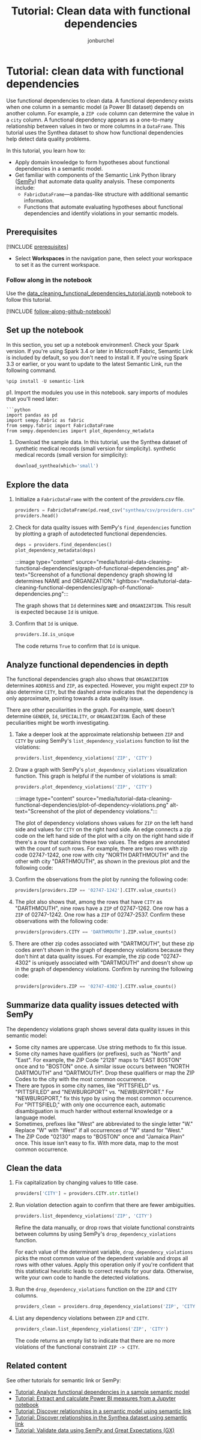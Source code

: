 ﻿---
title: 'Tutorial: Clean data with functional dependencies'
description: This article shows how to use information about functional dependencies in data for data cleaning.
ms.author: jburchel
author: jonburchel
ms.reviewer: alsavelv
reviewer: alsavelv
ms.topic: tutorial
ms.custom: 
ms.date: 08/26/2025
ai.usage: ai-assisted
---


<!-- nbstart https://raw.githubusercontent.com/microsoft/fabric-samples/main/docs-samples/data-science/semantic-link-samples/data_cleaning_functional_dependencies_tutorial.ipynb -->

# Tutorial: clean data with functional dependencies

Use functional dependencies to clean data. A functional dependency exists when one column in a semantic model (a Power BI dataset) depends on another column. For example, a `ZIP code` column can determine the value in a `city` column. A functional dependency appears as a one-to-many relationship between values in two or more columns in a `DataFrame`. This tutorial uses the Synthea dataset to show how functional dependencies help detect data quality problems.

In this tutorial, you learn how to:

- Apply domain knowledge to form hypotheses about functional dependencies in a semantic model.
- Get familiar with components of the Semantic Link Python library ([SemPy](/python/api/semantic-link-sempy)) that automate data quality analysis. These components include:
    - `FabricDataFrame`—a pandas-like structure with additional semantic information.
    - Functions that automate evaluating hypotheses about functional dependencies and identify violations in your semantic models.

## Prerequisites

[!INCLUDE [prerequisites](./includes/prerequisites.md)]
* Select **Workspaces** in the navigation pane, then select your workspace to set it as the current workspace.

### Follow along in the notebook

Use the [data_cleaning_functional_dependencies_tutorial.ipynb](https://github.com/microsoft/fabric-samples/blob/main/docs-samples/data-science/semantic-link-samples/data_cleaning_functional_dependencies_tutorial.ipynb) notebook to follow this tutorial.

[!INCLUDE [follow-along-github-notebook](./includes/follow-along-github-notebook.md)]

## Set up the notebook

In this section, you set up a notebook environmen1. Check your Spark version. If you're using Spark 3.4 or later in Microsoft Fabric, Semantic Link is included by default, so you don't need to install it. If you're using Spark 3.3 or earlier, or you want to update to the latest Semantic Link, run the following command.

```python
%pip install -U semantic-link
```
p1. Import the modules you use in this notebook.
sary imports of modules that you'll need later:

    ```python
    import pandas as pd
    import sempy.fabric as fabric
    from sempy.fabric import FabricDataFrame
    from sempy.dependencies import plot_dependency_metadata
 1. Download the sample data. In this tutorial, use the Synthea dataset of synthetic medical records (small version for simplicity).
synthetic medical records (small version for simplicity):

    ```python
    download_synthea(which='small')
    ```

## Explore the data

1. Initialize a ``FabricDataFrame`` with the content of the _providers.csv_ file.

    ```python
    providers = FabricDataFrame(pd.read_csv("synthea/csv/providers.csv"))
    providers.head()
    ```

1. Check for data quality issues with SemPy's `find_dependencies` function by plotting a graph of autodetected functional dependencies.

    ```python
    deps = providers.find_dependencies()
    plot_dependency_metadata(deps)
    ```

    :::image type="content" source="media/tutorial-data-cleaning-functional-dependencies/graph-of-functional-dependencies.png" alt-text="Screenshot of a functional dependency graph showing Id determines NAME and ORGANIZATION." lightbox="media/tutorial-data-cleaning-functional-dependencies/graph-of-functional-dependencies.png":::

    The graph shows that `Id` determines `NAME` and `ORGANIZATION`. This result is expected because `Id` is unique.

1. Confirm that `Id` is unique.

    ```python
    providers.Id.is_unique
    ```

    The code returns `True` to confirm that `Id` is unique.

## Analyze functional dependencies in depth

The functional dependencies graph also shows that `ORGANIZATION` determines `ADDRESS` and `ZIP`, as expected. However, you might expect `ZIP` to also determine `CITY`, but the dashed arrow indicates that the dependency is only approximate, pointing towards a data quality issue.

There are other peculiarities in the graph. For example, `NAME` doesn't determine `GENDER`, `Id`, `SPECIALITY`, or `ORGANIZATION`. Each of these peculiarities might be worth investigating.

1. Take a deeper look at the approximate relationship between `ZIP` and `CITY` by using SemPy's `list_dependency_violations` function to list the violations:

    ```python
    providers.list_dependency_violations('ZIP', 'CITY')
    ```

1. Draw a graph with SemPy's `plot_dependency_violations` visualization function. This graph is helpful if the number of violations is small:

    ```python
    providers.plot_dependency_violations('ZIP', 'CITY')
    ```

    :::image type="content" source="media/tutorial-data-cleaning-functional-dependencies/plot-of-dependency-violations.png" alt-text="Screenshot of the plot of dependency violations.":::

    The plot of dependency violations shows values for `ZIP` on the left hand side and values for `CITY` on the right hand side. An edge connects a zip code on the left hand side of the plot with a city on the right hand side if there's a row that contains these two values. The edges are annotated with the count of such rows. For example, there are two rows with zip code 02747-1242, one row with city "NORTH DARTHMOUTH" and the other with city "DARTHMOUTH", as shown in the previous plot and the following code:

1. Confirm the observations from the plot by running the following code:

    ```python
    providers[providers.ZIP == '02747-1242'].CITY.value_counts()
    ```

1. The plot also shows that, among the rows that have `CITY` as "DARTHMOUTH", nine rows have a `ZIP` of 02747-1262. One row has a `ZIP` of 02747-1242. One row has a `ZIP` of 02747-2537. Confirm these observations with the following code:

    ```python
    providers[providers.CITY == 'DARTHMOUTH'].ZIP.value_counts()
    ```

1. There are other zip codes associated with "DARTMOUTH", but these zip codes aren't shown in the graph of dependency violations because they don't hint at data quality issues. For example, the zip code "02747-4302" is uniquely associated with "DARTMOUTH" and doesn't show up in the graph of dependency violations. Confirm by running the following code:

    ```python
    providers[providers.ZIP == '02747-4302'].CITY.value_counts()
    ```

## Summarize data quality issues detected with SemPy

The dependency violations graph shows several data quality issues in this semantic model:

- Some city names are uppercase. Use string methods to fix this issue.
- Some city names have qualifiers (or prefixes), such as "North" and "East". For example, the ZIP Code "2128" maps to "EAST BOSTON" once and to "BOSTON" once. A similar issue occurs between "NORTH DARTMOUTH" and "DARTMOUTH". Drop these qualifiers or map the ZIP Codes to the city with the most common occurrence.
- There are typos in some city names, like "PITTSFIELD" vs. "PITTSFILED" and "NEWBURGPORT" vs. "NEWBURYPORT." For "NEWBURGPORT," fix this typo by using the most common occurrence. For "PITTSFIELD," with only one occurrence each, automatic disambiguation is much harder without external knowledge or a language model.
- Sometimes, prefixes like "West" are abbreviated to the single letter "W." Replace "W" with "West" if all occurrences of "W" stand for "West."
- The ZIP Code "02130" maps to "BOSTON" once and "Jamaica Plain" once. This issue isn't easy to fix. With more data, map to the most common occurrence.

## Clean the data

1. Fix capitalization by changing values to title case.

    ```python
    providers['CITY'] = providers.CITY.str.title()
    ```

1. Run violation detection again to confirm that there are fewer ambiguities.

    ```python
    providers.list_dependency_violations('ZIP', 'CITY')
    ```

    Refine the data manually, or drop rows that violate functional constraints between columns by using SemPy's `drop_dependency_violations` function.

    For each value of the determinant variable, `drop_dependency_violations` picks the most common value of the dependent variable and drops all rows with other values. Apply this operation only if you're confident that this statistical heuristic leads to correct results for your data. Otherwise, write your own code to handle the detected violations.

1. Run the `drop_dependency_violations` function on the `ZIP` and `CITY` columns.

    ```python
    providers_clean = providers.drop_dependency_violations('ZIP', 'CITY')
    ```

1. List any dependency violations between `ZIP` and `CITY`.

    ```python
    providers_clean.list_dependency_violations('ZIP', 'CITY')
    ```

    The code returns an empty list to indicate that there are no more violations of the functional constraint `ZIP -> CITY`.

## Related content

See other tutorials for semantic link or SemPy:

- [Tutorial: Analyze functional dependencies in a sample semantic model](tutorial-power-bi-dependencies.md)
- [Tutorial: Extract and calculate Power BI measures from a Jupyter notebook](tutorial-power-bi-measures.md)
- [Tutorial: Discover relationships in a semantic model using semantic link](tutorial-power-bi-relationships.md)
- [Tutorial: Discover relationships in the Synthea dataset using semantic link](tutorial-relationships-detection.md)
- [Tutorial: Validate data using SemPy and Great Expectations (GX)](tutorial-great-expectations.md)

<!-- nbend -->
